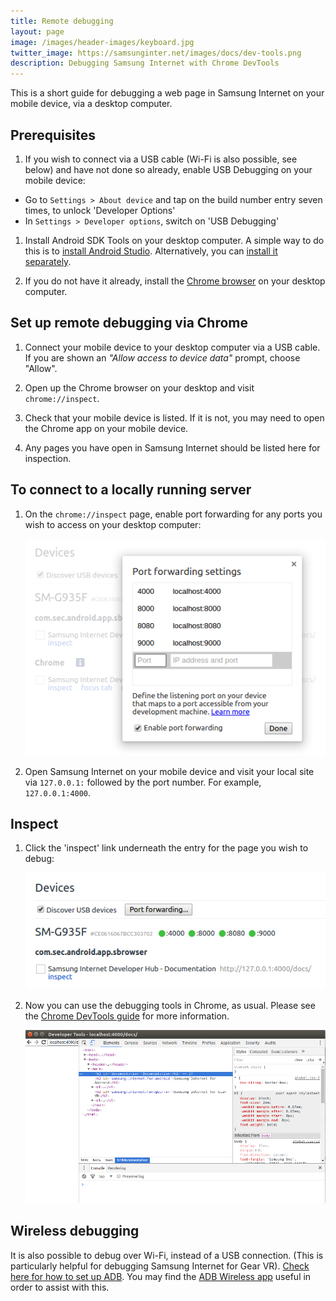 ```yaml
---
title: Remote debugging
layout: page
image: /images/header-images/keyboard.jpg
twitter_image: https://samsunginter.net/images/docs/dev-tools.png
description: Debugging Samsung Internet with Chrome DevTools
---
```

This is a short guide for debugging a web page in Samsung Internet on your mobile device, via a
desktop computer.

## Prerequisites

1. If you wish to connect via a USB cable (Wi-Fi is also possible, see below) and have not done so
already, enable USB Debugging on your mobile device:
  * Go to `Settings > About device` and tap on the build number entry seven times, to unlock 'Developer Options'
  * In `Settings > Developer options`, switch on 'USB Debugging'

1. Install Android SDK Tools on your desktop computer. A simple way to do this is to [install Android Studio](https://developer.android.com/studio/install.html).
Alternatively, you can [install it separately](https://developer.android.com/studio/releases/sdk-tools.html).

1. If you do not have it already, install the [Chrome browser](https://www.google.co.uk/chrome/browser/) on your desktop computer.

## Set up remote debugging via Chrome

1. Connect your mobile device to your desktop computer via a USB cable. If you are shown an
*"Allow access to device data"* prompt, choose "Allow".

1. Open up the Chrome browser on your desktop and visit `chrome://inspect`.

1. Check that your mobile device is listed. If it is not, you
may need to open the Chrome app on your mobile device.

1. Any pages you have open in Samsung Internet should be listed here for inspection.

## To connect to a locally running server

1. On the `chrome://inspect` page, enable port forwarding for any ports you wish to access on your desktop computer:

    ![Port forwarding](/images/docs/port-fowarding.png)

1. Open Samsung Internet on your mobile device and visit your local site via `127.0.0.1:` followed by
the port number. For example, `127.0.0.1:4000`.

## Inspect

1. Click the 'inspect' link underneath the entry for the page you wish to debug:

    ![Chrome inspect page](/images/docs/chrome-inspect.png)

1. Now you can use the debugging tools in Chrome, as usual. Please see the
[Chrome DevTools guide](https://developer.chrome.com/devtools) for more information.

    <img src="/images/docs/dev-tools.png" width="600px" alt="Dev tools"/>

## Wireless debugging

It is also possible to debug over Wi-Fi, instead of a USB connection. (This is particularly helpful for
debugging Samsung Internet for Gear VR). [Check here for how to set up ADB](https://developer.android.com/studio/command-line/adb.html#wireless).
You may find the [ADB Wireless app](https://play.google.com/store/apps/details?id=za.co.henry.hsu.adbwirelessbyhenry&hl=en_GB)
useful in order to assist with this.
